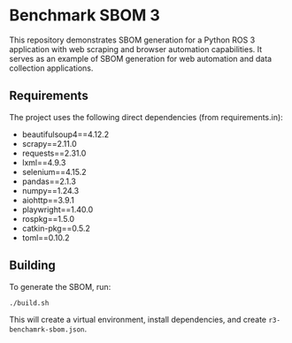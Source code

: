 # Benchmark SBOM 3

This repository demonstrates SBOM generation for a Python ROS 3 application with web scraping and browser automation capabilities. It serves as an example of SBOM generation for web automation and data collection applications.

## Requirements

The project uses the following direct dependencies (from requirements.in):
- beautifulsoup4==4.12.2
- scrapy==2.11.0
- requests==2.31.0
- lxml==4.9.3
- selenium==4.15.2
- pandas==2.1.3
- numpy==1.24.3
- aiohttp==3.9.1
- playwright==1.40.0
- rospkg==1.5.0
- catkin-pkg==0.5.2
- toml==0.10.2

## Building

To generate the SBOM, run:
```bash
./build.sh
```

This will create a virtual environment, install dependencies, and create `r3-benchamrk-sbom.json`. 